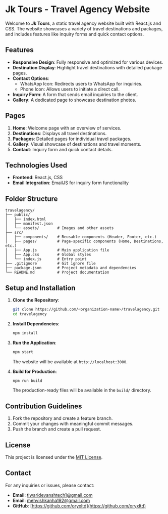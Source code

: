 # Jk Tours - Travel Agency Website

Welcome to **Jk Tours**, a static travel agency website built with React.js and CSS. The website showcases a variety of travel destinations and packages, and includes features like inquiry forms and quick contact options.

## Features

- **Responsive Design**: Fully responsive and optimized for various devices.
- **Destination Display**: Highlight travel destinations with detailed package pages.
- **Contact Options**: 
  - WhatsApp Icon: Redirects users to WhatsApp for inquiries.
  - Phone Icon: Allows users to initiate a direct call.
- **Inquiry Form**: A form that sends email inquiries to the client.
- **Gallery**: A dedicated page to showcase destination photos.

## Pages

1. **Home**: Welcome page with an overview of services.
2. **Destinations**: Displays all travel destinations.
3. **Packages**: Detailed pages for individual travel packages.
4. **Gallery**: Visual showcase of destinations and travel moments.
5. **Contact**: Inquiry form and quick contact details.

## Technologies Used

- **Frontend**: React.js, CSS
- **Email Integration**: EmailJS  for inquiry form functionality

## Folder Structure

```
travelagency/
├── public/
│   ├── index.html
│   ├── manifest.json
│   └── assets/        # Images and other assets
├── src/
│   ├── components/    # Reusable components (Header, Footer, etc.)
│   ├── pages/         # Page-specific components (Home, Destinations, etc.)
│   ├── App.js         # Main application file
│   ├── App.css        # Global styles
│   └── index.js       # Entry point
├── .gitignore         # Git ignore file
├── package.json       # Project metadata and dependencies
└── README.md          # Project documentation
```

## Setup and Installation

1. **Clone the Repository**:
   ```bash
   git clone https://github.com/<organization-name>/travelagency.git
   cd travelagency
   ```

2. **Install Dependencies**:
   ```bash
   npm install
   ```

3. **Run the Application**:
   ```bash
   npm start
   ```
   The website will be available at `http://localhost:3000`.

4. **Build for Production**:
   ```bash
   npm run build
   ```
   The production-ready files will be available in the `build/` directory.

## Contribution Guidelines

1. Fork the repository and create a feature branch.
2. Commit your changes with meaningful commit messages.
3. Push the branch and create a pull request.

## License

This project is licensed under the [MIT License](LICENSE).

## Contact

For any inquiries or issues, please contact:
- **Email**: [tiwaridevanshtech1@gmail.com](mailto:tiwaridevanshtech1@gmail.com)
- **Email**: [mehvishkanha192@gmail.com](mailto:mehvishkanha192@gmail.com)
- **GitHub**: [https://github.com/oryxltd](https://github.com/oryxltd)

